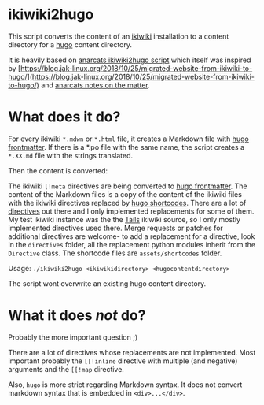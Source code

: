 ikiwiki2hugo
============

This script converts the content of an [ikiwiki](https://ikiwiki.info/)
installation to a content directory for a [hugo](https://gohugo.io/) content
directory.

It is heavily based on [anarcats ikiwiki2hugo
script](https://gitlab.com/anarcat/scripts/blob/master/ikiwiki2hugo.py) which
itself was inspired by
[https://blog.jak-linux.org/2018/10/25/migrated-website-from-ikiwiki-to-hugo/](https://blog.jak-linux.org/2018/10/25/migrated-website-from-ikiwiki-to-hugo/)
and [anarcats notes on the matter](https://anarc.at/services/wiki/ikiwiki-hugo-conversion/).

What does it do?
================

For every ikiwiki `*.mdwn` or `*.html` file, it creates a Markdown file with
[hugo frontmatter](https://gohugo.io/content-management/front-matter/). If
there is a \*.po file with the same name, the script creates a `*.XX.md` file
with the strings translated.

Then the content is converted:

The ikiwiki `[!meta` directives are being converted to [hugo
frontmatter](https://gohugo.io/content-management/front-matter/).  The content
of the Markdown files is a copy of the content of the ikiwiki files with the
ikiwiki directives replaced by [hugo
shortcodes](https://gohugo.io/content-management/shortcodes/).  There are a lot
of [directives](https://ikiwiki.info/ikiwiki/directive/) out there and I only
implemented replacements for some of them.  My test ikiwiki instance was the
the [Tails](https://tails.boum.org) ikiwiki source, so I only mostly
implemented directives used there.  Merge requests or patches for additional
directives are welcome- to add a replacement for a directive, look in the
`directives` folder, all the replacement python modules inherit from the
`Directive` class. The shortcode files are `assets/shortcodes` folder.

Usage:
`./ikiwiki2hugo <ikiwikidirectory> <hugocontentdirectory>`

The script wont overwrite an existing hugo content directory.

What it does *not* do?
======================

Probably the more important question ;)

There are a lot of directives whose replacements are not implemented. Most
important probably the `[[!inline` directive with multiple (and negative)
arguments and the `[[!map` directive.

Also, `hugo` is more strict regarding Markdown syntax. It does not convert
markdown syntax that is embedded in `<div>...</div>`.
